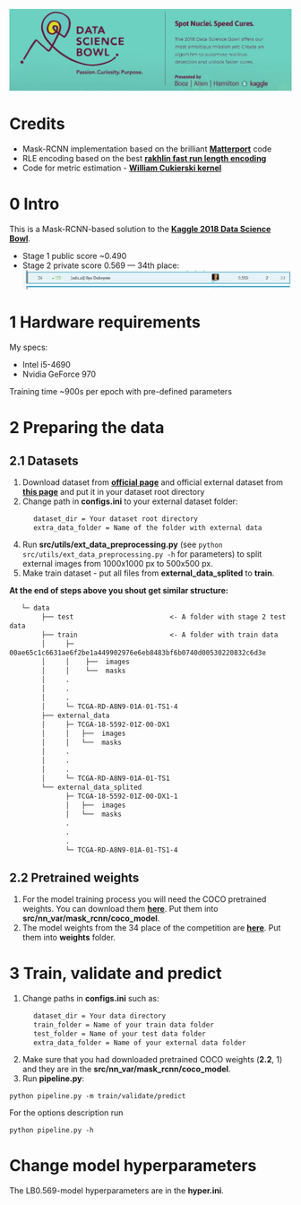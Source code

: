 ![](/images/2018-04-18_16-26-12.png)

# Credits
* Mask-RCNN implementation based on the brilliant [**Matterport**](https://github.com/matterport/Mask_RCNN) code
* RLE encoding based on the best [**rakhlin fast run length encoding**](https://www.kaggle.com/rakhlin/fast-run-length-encoding-python)
* Code for metric estimation - [**William Cukierski kernel**](https://www.kaggle.com/wcukierski/example-metric-implementation)

# 0 Intro
This is a Mask-RCNN-based solution to the [**Kaggle 2018 Data Science Bowl**](https://www.kaggle.com/c/data-science-bowl-2018).
* Stage 1 public score ~0.490
* Stage 2 private score 0.569 — 34th place:
![](/images/2018-04-18_16-14-00.png)

# 1 Hardware requirements
My specs:
* Intel i5-4690
* Nvidia GeForce 970

Training time ~900s per epoch with pre-defined parameters

# 2 Preparing the data
## 2.1 Datasets
1. Download dataset from [**official page**](https://www.kaggle.com/c/data-science-bowl-2018/data) and official external dataset from [**this page**](https://www.kaggle.com/voglinio/bowl2018-external) and put it in your dataset root directory
2. Change path in **configs.ini** to your external dataset folder:
```
      dataset_dir = Your dataset root directory
      extra_data_folder = Name of the folder with external data
```
4. Run **src/utils/ext_data_preprocessing.py** (see `python src/utils/ext_data_preprocessing.py -h` for parameters) to split external images from 1000x1000 px to 500x500 px.
5. Make train dataset - put all files from **external_data_splited** to **train**.

**At the end of steps above you shout get similar structure:**
 ``` 
    └─ data
         ├── test                        <- A folder with stage 2 test data
         ├── train                       <- A folder with train data
         │     ├─ 00ae65c1c6631ae6f2be1a449902976e6eb8483bf6b0740d00530220832c6d3e
         │     │    ├──  images
         │     │    └──  masks
         │     .
         │     .
         │     .
         │     └─ TCGA-RD-A8N9-01A-01-TS1-4
         ├── external_data
         │     ├─ TCGA-18-5592-01Z-00-DX1
         │     │   ├──  images
         │     │   └──  masks
         │     .
         │     .
         │     .
         │     └─ TCGA-RD-A8N9-01A-01-TS1
         └── external_data_splited
               ├─ TCGA-18-5592-01Z-00-DX1-1
               │   ├──  images
               │   └──  masks
               .
               .
               .
               └─ TCGA-RD-A8N9-01A-01-TS1-4
```               
## 2.2 Pretrained weights
1. For the model training process you will need the COCO pretrained weights. You can download them [**here**](https://yadi.sk/d/WBcgk3yA3UWzkt). Put them into **src/nn_var/mask_rcnn/coco_model**.
2. The model weights from the 34 place of the competition are [**here**](https://yadi.sk/d/O6FNJ0cd3UX4Pp). Put them into **weights** folder.

# 3 Train, validate and predict
1. Change paths in **configs.ini** such as:
```
      dataset_dir = Your data directory
      train_folder = Name of your train data folder
      test_folder = Name of your test data folder
      extra_data_folder = Name of your external data folder
```
2. Make sure that you had downloaded pretrained COCO weights (**2.2**, 1) and they are in the **src/nn_var/mask_rcnn/coco_model**.
3. Run **pipeline.py**:
```
python pipeline.py -m train/validate/predict
```
For the options description run 
```
python pipeline.py -h
```
# Change model hyperparameters
The LB0.569-model hyperparameters are in the **hyper.ini**.
